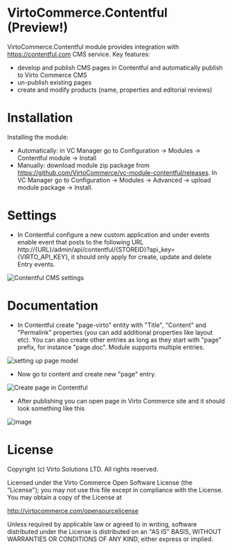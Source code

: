 # VirtoCommerce.Contentful (Preview!)
VirtoCommerce.Contentful module provides integration with https://contentful.com CMS service.
Key features:
* develop and publish CMS pages in Contentful and automatically publish to Virto Commerce CMS
* un-publish existing pages
* create and modify products (name, properties and editorial reviews)

# Installation
Installing the module:
* Automatically: in VC Manager go to Configuration -> Modules -> Contentful module -> Install
* Manually: download module zip package from https://github.com/VirtoCommerce/vc-module-contentful/releases. In VC Manager go to Configuration -> Modules -> Advanced -> upload module package -> Install.

# Settings
* In Contentful configure a new custom application and under events enable event that posts to the following URL http://{URL}/admin/api/contentful/{STOREID}?api_key={VIRTO_API_KEY}, it should only apply for create, update and delete Entry events.

![Contentful CMS settings](https://github.com/user-attachments/assets/e32086ec-8b80-41cc-9e2c-e2c461c06cbe)


# Documentation
* In Contentful create "page-virto" entity with "Title", "Content" and "Permalink" properties (you can add additional properties like layout etc). You can also create other entries as long as they start with "page" prefix, for instance "page.doc". Module supports multiple entries.

![setting up page model](https://user-images.githubusercontent.com/1566470/27984254-f057f266-6385-11e7-9a1a-fec1bfe67439.png)

* Now go to content and create new "page" entry.

![Create page in Contentful](https://user-images.githubusercontent.com/330693/211509494-82cbbd40-842f-46e3-b314-1362cfba9a2a.png)


* After publishing you can open page in Virto Commerce site and it should look something like this

![image](https://user-images.githubusercontent.com/1566470/27984281-a87f280a-6386-11e7-8543-74b0e0e20091.png)

# License
Copyright (c) Virto Solutions LTD.  All rights reserved. 

Licensed under the Virto Commerce Open Software License (the "License"); you
may not use this file except in compliance with the License. You may
obtain a copy of the License at

http://virtocommerce.com/opensourcelicense

Unless required by applicable law or agreed to in writing, software
distributed under the License is distributed on an "AS IS" BASIS,
WITHOUT WARRANTIES OR CONDITIONS OF ANY KIND, either express or
implied. 
